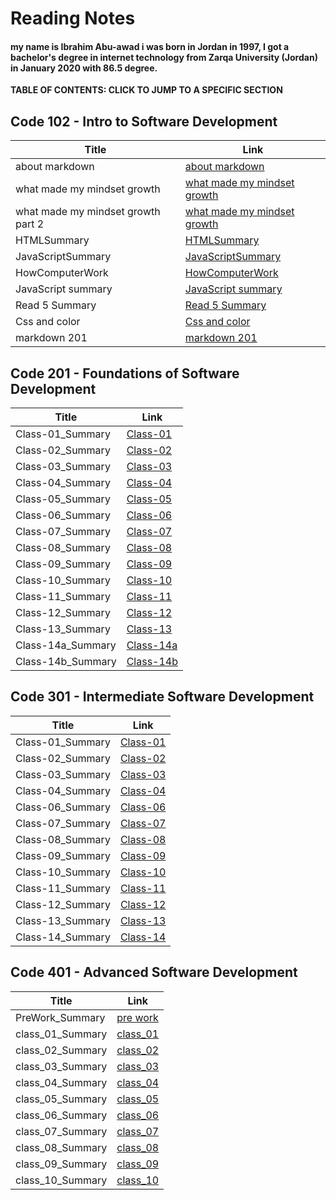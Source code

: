 # Reading Notes


#### my name is Ibrahim Abu-awad i was born in Jordan in 1997, I got a bachelor's degree in internet technology from Zarqa University (Jordan) in January 2020 with 86.5 degree.


**TABLE OF CONTENTS: CLICK TO JUMP TO A SPECIFIC SECTION**

## Code 102 - Intro to Software Development

| Title      | Link |
| ----------- | ----------- |
| about markdown      | [about markdown](https://ibrahimabuawad.github.io/reading-notes/MarkDown_Inf)       |
| what made my mindset growth   | [what made my mindset growth](https://ibrahimabuawad.github.io/reading-notes/myway)       |
| what made my mindset growth part 2          | [what made my mindset growth](https://ibrahimabuawad.github.io/reading-notes/GitSummary)            |
| HTMLSummary            | [HTMLSummary](https://ibrahimabuawad.github.io/reading-notes/HTMLSummary) |
| JavaScriptSummary            | [JavaScriptSummary](https://ibrahimabuawad.github.io/reading-notes/JavaScript_jQuery_Summary) |
| HowComputerWork            | [HowComputerWork](https://ibrahimabuawad.github.io/reading-notes/HowComputersWork)|
| JavaScript summary            | [JavaScript summary](https://ibrahimabuawad.github.io/reading-notes/Read4c)|
| Read 5 Summary            | [Read 5 Summary](https://ibrahimabuawad.github.io/reading-notes/Read5)             | 
| Css and color            | [Css and color](https://ibrahimabuawad.github.io/reading-notes/Css_Color)             | 
| markdown 201            | [markdown 201](https://ibrahimabuawad.github.io/reading-notes/MarkDown201)            |


## Code 201 - Foundations of Software Development

| Title      | Link |
| ----------- | ----------- |
| Class-01_Summary             | [Class-01](https://ibrahimabuawad.github.io/reading-notes/class-01)   |
| Class-02_Summary             | [Class-02](https://ibrahimabuawad.github.io/reading-notes/class-02)   |
| Class-03_Summary             | [Class-03](https://ibrahimabuawad.github.io/reading-notes/class-03)   |
| Class-04_Summary             | [Class-04](https://ibrahimabuawad.github.io/reading-notes/class-04)   |
| Class-05_Summary             | [Class-05](https://ibrahimabuawad.github.io/reading-notes/Class-05)   |
| Class-06_Summary             | [Class-06](https://ibrahimabuawad.github.io/reading-notes/Class-06)   |
| Class-07_Summary             | [Class-07](https://ibrahimabuawad.github.io/reading-notes/Class-07)   |
| Class-08_Summary             | [Class-08](https://ibrahimabuawad.github.io/reading-notes/Class-08)   |
| Class-09_Summary             | [Class-09](https://ibrahimabuawad.github.io/reading-notes/Class-09)   |
| Class-10_Summary             | [Class-10](https://ibrahimabuawad.github.io/reading-notes/Class-10)   |
| Class-11_Summary             | [Class-11](https://ibrahimabuawad.github.io/reading-notes/Class-11)   |
| Class-12_Summary             | [Class-12](https://ibrahimabuawad.github.io/reading-notes/Class-12)   |
| Class-13_Summary             | [Class-13](https://ibrahimabuawad.github.io/reading-notes/Class-13)   |
| Class-14a_Summary            | [Class-14a](https://ibrahimabuawad.github.io/reading-notes/Class-14a) |
| Class-14b_Summary            | [Class-14b](https://ibrahimabuawad.github.io/reading-notes/Class-14b) |


## Code 301 - Intermediate Software Development

| Title      | Link |
| ----------- | ----------- |
| Class-01_Summary | [Class-01](https://ibrahimabuawad.github.io/reading-notes/301/class-01)             |
| Class-02_Summary | [Class-02](https://ibrahimabuawad.github.io/reading-notes/301/class-02)             |
| Class-03_Summary | [Class-03](https://ibrahimabuawad.github.io/reading-notes/301/class-03)             |
| Class-04_Summary | [Class-04](https://ibrahimabuawad.github.io/reading-notes/301/class-04)             |
| Class-06_Summary | [Class-06](https://ibrahimabuawad.github.io/reading-notes/301/class-06)             |
| Class-07_Summary | [Class-07](https://ibrahimabuawad.github.io/reading-notes/301/class-07)             |
| Class-08_Summary | [Class-08](https://ibrahimabuawad.github.io/reading-notes/301/class-08)             |
| Class-09_Summary | [Class-09](https://ibrahimabuawad.github.io/reading-notes/301/class-09)             |
| Class-10_Summary | [Class-10](https://ibrahimabuawad.github.io/reading-notes/301/class-10)             |
| Class-11_Summary | [Class-11](https://ibrahimabuawad.github.io/reading-notes/301/class-11)             |
| Class-12_Summary | [Class-12](https://ibrahimabuawad.github.io/reading-notes/301/class-12)             |
| Class-13_Summary | [Class-13](https://ibrahimabuawad.github.io/reading-notes/301/class-13)             |
| Class-14_Summary | [Class-14](https://ibrahimabuawad.github.io/reading-notes/301/class-14)             |




## Code 401 - Advanced Software Development

| Title      | Link |
| ----------- | ----------- |
| PreWork_Summary  | [pre work](https://ibrahimabuawad.github.io/reading-notes/401/class01)              |
| class_01_Summary | [class_01](https://ibrahimabuawad.github.io/reading-notes/401/class_01)             |
| class_02_Summary | [class_02](https://ibrahimabuawad.github.io/reading-notes/401/class_02)             |
| class_03_Summary | [class_03](https://ibrahimabuawad.github.io/reading-notes/401/class_03)             |
| class_04_Summary | [class_04](https://ibrahimabuawad.github.io/reading-notes/401/class_04)             |
| class_05_Summary | [class_05](https://ibrahimabuawad.github.io/reading-notes/401/class_05)             |
| class_06_Summary | [class_06](https://ibrahimabuawad.github.io/reading-notes/401/class_06)             |
| class_07_Summary | [class_07](https://ibrahimabuawad.github.io/reading-notes/401/class_07)             |
| class_08_Summary | [class_08](https://ibrahimabuawad.github.io/reading-notes/401/class_08)             |
| class_09_Summary | [class_09](https://ibrahimabuawad.github.io/reading-notes/401/class_09)             |
| class_10_Summary | [class_10](https://ibrahimabuawad.github.io/reading-notes/401/class_10)             |






